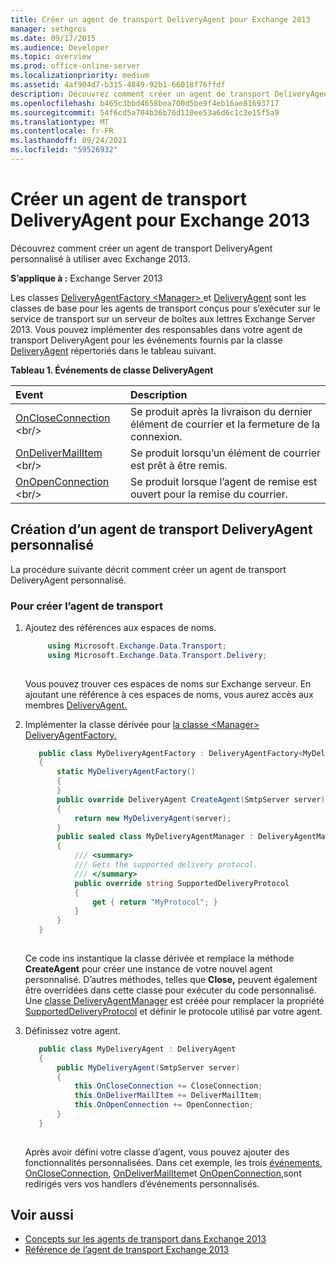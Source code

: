 ```yaml
---
title: Créer un agent de transport DeliveryAgent pour Exchange 2013
manager: sethgros
ms.date: 09/17/2015
ms.audience: Developer
ms.topic: overview
ms.prod: office-online-server
ms.localizationpriority: medium
ms.assetid: 4af904d7-b315-4849-92b1-66018f76ffdf
description: Découvrez comment créer un agent de transport DeliveryAgent personnalisé à utiliser avec Exchange 2013.
ms.openlocfilehash: b465c3bbd4658bea700d5be9f4eb16ae81693717
ms.sourcegitcommit: 54f6cd5a704b36b76d110ee53a6d6c1c3e15f5a9
ms.translationtype: MT
ms.contentlocale: fr-FR
ms.lasthandoff: 09/24/2021
ms.locfileid: "59526932"
---
```

# <a name="create-a-deliveryagent-transport-agent-for-exchange-2013"></a>Créer un agent de transport DeliveryAgent pour Exchange 2013

Découvrez comment créer un agent de transport DeliveryAgent personnalisé à utiliser avec Exchange 2013.
  
**S’applique à :** Exchange Server 2013
  
Les classes [DeliveryAgentFactory \<Manager\> ](https://msdn.microsoft.com/library/dd877550(v=exchg.150).aspx) et [DeliveryAgent](https://msdn.microsoft.com/library/microsoft.exchange.data.transport.delivery.deliveryagent(v=exchg.150).aspx) sont les classes de base pour les agents de transport conçus pour s’exécuter sur le service de transport sur un serveur de boîtes aux lettres Exchange Server 2013. Vous pouvez implémenter des responsables dans votre agent de transport DeliveryAgent pour les événements fournis par la classe [DeliveryAgent](https://msdn.microsoft.com/library/microsoft.exchange.data.transport.delivery.deliveryagent(v=exchg.150).aspx) répertoriés dans le tableau suivant. 
  
**Tableau 1. Événements de classe DeliveryAgent**

|**Event**|**Description**|
|:-----|:-----|
|[OnCloseConnection](https://msdn.microsoft.com/library/microsoft.exchange.data.transport.delivery.deliveryagent.oncloseconnection(v=exchg.150).aspx) <br/> |Se produit après la livraison du dernier élément de courrier et la fermeture de la connexion.  <br/> |
|[OnDeliverMailItem](https://msdn.microsoft.com/library/microsoft.exchange.data.transport.delivery.deliveryagent.ondelivermailitem(v=exchg.150).aspx) <br/> |Se produit lorsqu’un élément de courrier est prêt à être remis.  <br/> |
|[OnOpenConnection](https://msdn.microsoft.com/library/microsoft.exchange.data.transport.delivery.deliveryagent.onopenconnection(v=exchg.150).aspx) <br/> |Se produit lorsque l’agent de remise est ouvert pour la remise du courrier.  <br/> |
   
## <a name="creating-a-custom-deliveryagent-transport-agent"></a>Création d’un agent de transport DeliveryAgent personnalisé

La procédure suivante décrit comment créer un agent de transport DeliveryAgent personnalisé. 
  
### <a name="to-create-the-transport-agent"></a>Pour créer l’agent de transport

1. Ajoutez des références aux espaces de noms.
    
   ```cs
        using Microsoft.Exchange.Data.Transport;
        using Microsoft.Exchange.Data.Transport.Delivery;
    
   ```

   Vous pouvez trouver ces espaces de noms sur Exchange serveur. En ajoutant une référence à ces espaces de noms, vous aurez accès aux membres [DeliveryAgent.](https://msdn.microsoft.com/library/microsoft.exchange.data.transport.delivery.deliveryagent(v=exchg.150).aspx) 
    
2. Implémenter la classe dérivée pour [la classe \<Manager\> DeliveryAgentFactory.](https://msdn.microsoft.com/library/dd877550(v=exchg.150).aspx) 
    
   ```cs
      public class MyDeliveryAgentFactory : DeliveryAgentFactory<MyDeliveryAgentFactory.MyDeliveryAgentManager>
      {
          static MyDeliveryAgentFactory()
          {
          }
          public override DeliveryAgent CreateAgent(SmtpServer server)
          {
              return new MyDeliveryAgent(server);
          }
          public sealed class MyDeliveryAgentManager : DeliveryAgentManager
          {
              /// <summary>
              /// Gets the supported delivery protocol.
              /// </summary>
              public override string SupportedDeliveryProtocol
              {
                  get { return "MyProtocol"; }
              }
          }
      }
  
   ```

   Ce code ins instantique la classe dérivée et remplace la méthode **CreateAgent** pour créer une instance de votre nouvel agent personnalisé. D’autres méthodes, telles que **Close,** peuvent également être overridées dans cette classe pour exécuter du code personnalisé. Une [classe DeliveryAgentManager](https://msdn.microsoft.com/library/Microsoft.Exchange.Data.Transport.Delivery.DeliveryAgentManager.aspx) est créée pour remplacer la propriété [SupportedDeliveryProtocol](https://msdn.microsoft.com/library/Microsoft.Exchange.Data.Transport.Delivery.DeliveryAgentManager.SupportedDeliveryProtocol.aspx) et définir le protocole utilisé par votre agent. 
    
3. Définissez votre agent.
    
   ```cs
      public class MyDeliveryAgent : DeliveryAgent
      {
          public MyDeliveryAgent(SmtpServer server)
          {
              this.OnCloseConnection += CloseConnection;
              this.OnDeliverMailItem += DeliverMailItem;
              this.OnOpenConnection += OpenConnection;
          }
      }
  
   ```

   Après avoir défini votre classe d’agent, vous pouvez ajouter des fonctionnalités personnalisées. Dans cet exemple, les trois [événements, OnCloseConnection](https://msdn.microsoft.com/library/microsoft.exchange.data.transport.delivery.deliveryagent.oncloseconnection(v=exchg.150).aspx), [OnDeliverMailItem](https://msdn.microsoft.com/library/microsoft.exchange.data.transport.delivery.deliveryagent.ondelivermailitem(v=exchg.150).aspx)et [OnOpenConnection,](https://msdn.microsoft.com/library/microsoft.exchange.data.transport.delivery.deliveryagent.onopenconnection(v=exchg.150).aspx)sont redirigés vers vos handlers d’événements personnalisés. 
    
## <a name="see-also"></a>Voir aussi

- [Concepts sur les agents de transport dans Exchange 2013](transport-agent-concepts-in-exchange-2013.md)
- [Référence de l’agent de transport Exchange 2013](transport-agent-reference-for-exchange-2013.md)          

 
